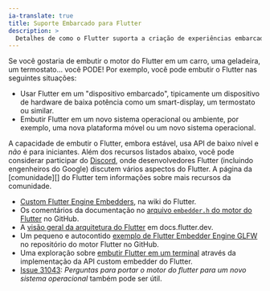 ```yaml
---
ia-translate: true
title: Suporte Embarcado para Flutter
description: >
  Detalhes de como o Flutter suporta a criação de experiências embarcadas.
---
```


Se você gostaria de embutir o motor do Flutter em um carro,
uma geladeira, um termostato... você PODE! Por exemplo,
você pode embutir o Flutter nas seguintes situações:

* Usar Flutter em um "dispositivo embarcado",
  tipicamente um dispositivo de hardware de baixa potência
  como um smart-display, um termostato ou similar.
* Embutir Flutter em um novo sistema operacional ou
  ambiente, por exemplo, uma nova plataforma móvel
  ou um novo sistema operacional.

A capacidade de embutir o Flutter, embora estável,
usa API de baixo nível e _não_ é para iniciantes.
Além dos recursos listados abaixo, você
pode considerar participar do [Discord][], onde desenvolvedores
Flutter (incluindo engenheiros do Google) discutem
vários aspectos do Flutter. A página da [comunidade][] do Flutter
tem informações sobre mais recursos da comunidade.

* [Custom Flutter Engine Embedders][], na wiki do Flutter.
* Os comentários da documentação no
  [arquivo `embedder.h` do motor do Flutter][] no GitHub.
* A [visão geral da arquitetura do Flutter][] em docs.flutter.dev.
* Um pequeno e autocontido [exemplo de Flutter Embedder Engine GLFW][]
  no repositório do motor Flutter no GitHub.
* Uma exploração sobre [embutir Flutter em um terminal][] através da
  implementação da API custom embedder do Flutter.
* [Issue 31043][]: _Perguntas para portar o motor do flutter para
  um novo sistema operacional_ também pode ser útil.


[community]: {{site.main-url}}/community
[Discord]: https://discord.com/invite/N7Yshp4
[Custom Flutter Engine Embedders]: {{site.repo.engine}}/blob/main/docs/Custom-Flutter-Engine-Embedders.md
[visão geral da arquitetura do Flutter]: /resources/architectural-overview
[arquivo `embedder.h` do motor do Flutter]: {{site.repo.engine}}/blob/main/shell/platform/embedder/embedder.h
[exemplo de Flutter Embedder Engine GLFW]: {{site.repo.engine}}/tree/main/examples/glfw#flutter-embedder-engine-glfw-example
[embutir Flutter em um terminal]: https://github.com/jiahaog/flt
[Issue 31043]: {{site.repo.flutter}}/issues/31043